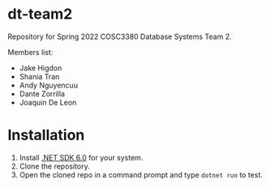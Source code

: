# dt-team2

Repository for Spring 2022 COSC3380 Database Systems Team 2. 

Members list:
- Jake Higdon
- Shania Tran
- Andy Nguyencuu
- Dante Zorrilla
- Joaquin De Leon

# Installation

1. Install [.NET SDK 6.0](https://dotnet.microsoft.com/en-us/download) for your system.
2. Clone the repository.
3. Open the cloned repo in a command prompt and type ```dotnet run``` to test.
